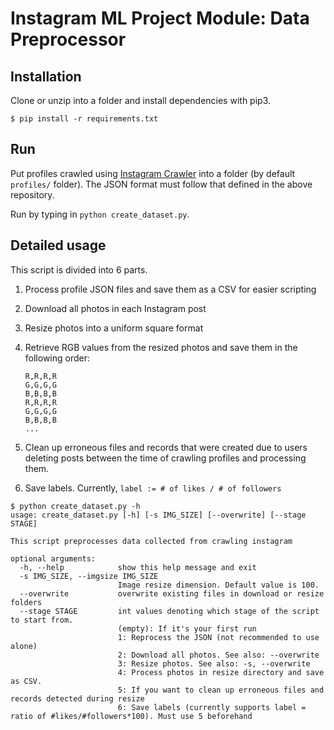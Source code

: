 # Instagram ML Project Module: Data Preprocessor

## Installation
Clone or unzip into a folder and install dependencies with pip3.

```
$ pip install -r requirements.txt
```

## Run
Put profiles crawled using [Instagram Crawler](https://github.com/simonseo/instacrawler-privateapi) into a folder (by default `profiles/` folder). The JSON format must follow that defined in the above repository.

Run by typing in `python create_dataset.py`.


## Detailed usage

This script is divided into 6 parts.

1. Process profile JSON files and save them as a CSV for easier scripting
1. Download all photos in each Instagram post
1. Resize photos into a uniform square format
1. Retrieve RGB values from the resized photos and save them in the following order:

    ```
    R,R,R,R
    G,G,G,G
    B,B,B,B
    R,R,R,R
    G,G,G,G
    B,B,B,B
    ...
    ```

1. Clean up erroneous files and records that were created due to users deleting posts between the time of crawling profiles and processing them.
1. Save labels. Currently, `label := # of likes / # of followers`

```
$ python create_dataset.py -h
usage: create_dataset.py [-h] [-s IMG_SIZE] [--overwrite] [--stage STAGE]

This script preprocesses data collected from crawling instagram

optional arguments:
  -h, --help            show this help message and exit
  -s IMG_SIZE, --imgsize IMG_SIZE
                        Image resize dimension. Default value is 100.
  --overwrite           overwrite existing files in download or resize folders
  --stage STAGE         int values denoting which stage of the script to start from.
                        (empty): If it's your first run
                        1: Reprocess the JSON (not recommended to use alone)
                        2: Download all photos. See also: --overwrite
                        3: Resize photos. See also: -s, --overwrite
                        4: Process photos in resize directory and save as CSV.
                        5: If you want to clean up erroneous files and records detected during resize
                        6: Save labels (currently supports label = ratio of #likes/#followers*100). Must use 5 beforehand
```
